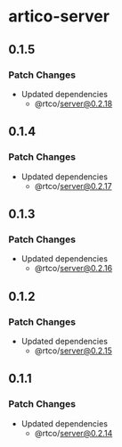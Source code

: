 # artico-server

## 0.1.5

### Patch Changes

- Updated dependencies
  - @rtco/server@0.2.18

## 0.1.4

### Patch Changes

- Updated dependencies
  - @rtco/server@0.2.17

## 0.1.3

### Patch Changes

- Updated dependencies
  - @rtco/server@0.2.16

## 0.1.2

### Patch Changes

- Updated dependencies
  - @rtco/server@0.2.15

## 0.1.1

### Patch Changes

- Updated dependencies
  - @rtco/server@0.2.14
